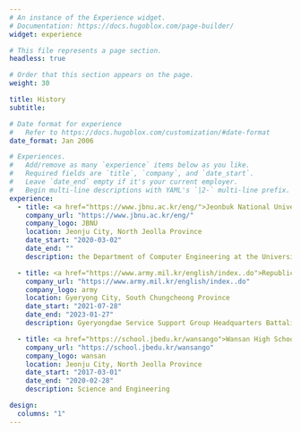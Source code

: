 ```yaml
---
# An instance of the Experience widget.
# Documentation: https://docs.hugoblox.com/page-builder/
widget: experience

# This file represents a page section.
headless: true

# Order that this section appears on the page.
weight: 30

title: History
subtitle:

# Date format for experience
#   Refer to https://docs.hugoblox.com/customization/#date-format
date_format: Jan 2006

# Experiences.
#   Add/remove as many `experience` items below as you like.
#   Required fields are `title`, `company`, and `date_start`.
#   Leave `date_end` empty if it's your current employer.
#   Begin multi-line descriptions with YAML's `|2-` multi-line prefix.
experience:
  - title: <a href="https://www.jbnu.ac.kr/eng/">Jeonbuk National University</a>
    company_url: "https://www.jbnu.ac.kr/eng/"
    company_logo: JBNU
    location: Jeonju City, North Jeolla Province
    date_start: "2020-03-02"
    date_end: ""
    description: the Department of Computer Engineering at the University of Technology

  - title: <a href="https://www.army.mil.kr/english/index..do">Republic of Korea Army</a>
    company_url: "https://www.army.mil.kr/english/index..do"
    company_logo: army
    location: Gyeryong City, South Chungcheong Province
    date_start: "2021-07-28"
    date_end: "2023-01-27"
    description: Gyeryongdae Service Support Group Headquarters Battalion

  - title: <a href="https://school.jbedu.kr/wansango">Wansan High School</a>
    company_url: "https://school.jbedu.kr/wansango"
    company_logo: wansan
    location: Jeonju City, North Jeolla Province
    date_start: "2017-03-01"
    date_end: "2020-02-28"
    description: Science and Engineering

design:
  columns: "1"
---
```

